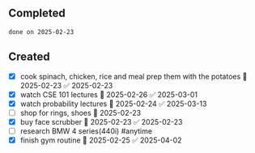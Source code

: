 
## Completed

```tasks
done on 2025-02-23
```

## Created
- [x] cook spinach, chicken, rice and meal prep them with the potatoes 📅 2025-02-23 ✅ 2025-02-23
- [x] watch CSE 101 lectures 📅 2025-02-26 ✅ 2025-03-01
- [x] watch probability lectures 📅 2025-02-24 ✅ 2025-03-13
- [ ] shop for rings, shoes 📅 2025-02-23
- [x] buy face scrubber 📅 2025-02-23 ✅ 2025-02-23
- [ ] research BMW 4 series(440i) #anytime
- [x] finish gym routine 📅 2025-02-25 ✅ 2025-04-02